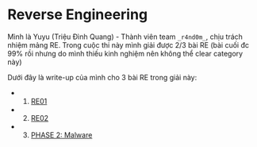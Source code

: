 # Reverse Engineering

Mình là Yuyu (Triệu Đình Quang) - Thành viên team ```_r4nd0m_```, chịu trách nhiệm mảng RE. Trong cuộc thi này mình giải được 2/3 bài RE (bài cuối đc 99% rồi nhưng do mình thiếu kinh nghiệm nên không thể clear category này)

Dưới đây là write-up của mình cho 3 bài RE trong giải này:
- 1. [RE01](./RE01.md)
- 2. [RE02](./RE02.md)
- 3. [PHASE 2: Malware](./RE03.md)
